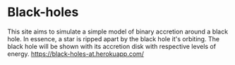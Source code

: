 ﻿# Black-holes
This site aims to simulate a simple model of binary accretion around a black hole. In essence, a star is ripped apart by the black hole it's orbiting. The black hole will be shown with its accretion disk with respective levels of energy.
https://black-holes-at.herokuapp.com/
